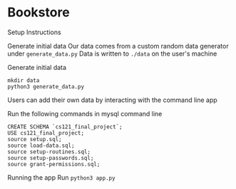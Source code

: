# Bookstore

Setup Instructions

Generate initial data
Our data comes from a custom random data generator under `generate_data.py`
Data is written to `./data` on the user's machine

Generate initial data
```
mkdir data
python3 generate_data.py
```

Users can add their own data by interacting with the command line app

Run the following commands in mysql command line
```
CREATE SCHEMA `cs121_final_project`;
USE cs121_final_project;
source setup.sql;
source load-data.sql;
source setup-routines.sql;
source setup-passwords.sql;
source grant-permissions.sql;
```

Running the app
Run `python3 app.py`